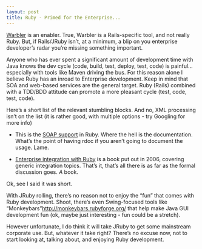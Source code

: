 ```yaml
---
layout: post
title: Ruby - Primed for the Enterprise...
---
```


[Warbler](http://caldersphere.rubyforge.org/warbler/) is an enabler.
True, Warbler is a Rails-specific tool, and not really Ruby. But, if
Rails/JRuby isn’t, at a minimum, a blip on you enterprise developer’s
radar you’re missing something important.

Anyone who has ever spent a significant amount of development time with
Java knows the dev cycle (code, build, test, deploy, test, code) is
painful…especially with tools like Maven driving the bus. For this
reason alone I believe Ruby has an inroad to Enterprise development.
Keep in mind that SOA and web-based services are the general target.
Ruby (Rails) combined with a TDD/BDD attitude can promote a more
pleasant cycle (test, code, test, code).

Here’s a short list of the relevant stumbling blocks. And no, XML
processing isn’t on the list (it is rather good, with multiple options -
try Googling for more info)

-   This is the [SOAP
    support](http://www.ruby-doc.org/stdlib/libdoc/soap/rdoc/index.html)
    in Ruby. Where the hell is the documentation. What’s the point of
    having rdoc if you aren’t going to document the usage. Lame.

<!-- -->

-   [Enterprise integration with
    Ruby](http://www.google.com/search?q=enterprise+integration+ruby&ie=utf-8&oe=utf-8&aq=t&rls=org.mozilla:en-US:official&client=firefox-a)
    is a book put out in 2006, covering generic integration topics.
    That’s it, that’s all there is as far as the formal discussion goes.
    *A* book.

Ok, see I said it was short.

With JRuby rolling, there’s no reason not to enjoy the “fun” that comes
with Ruby development. Shoot, there’s even Swing-focused tools like
“Monkeybars”http://monkeybars.rubyforge.org/ that help make Java GUI
development fun (ok, maybe just interesting - fun could be a stretch).

However unfortunate, I do think it will take JRuby to get some
mainstream corporate use. But, whatever it take right? There’s no excuse
now, not to start looking at, talking about, and enjoying Ruby
development.
